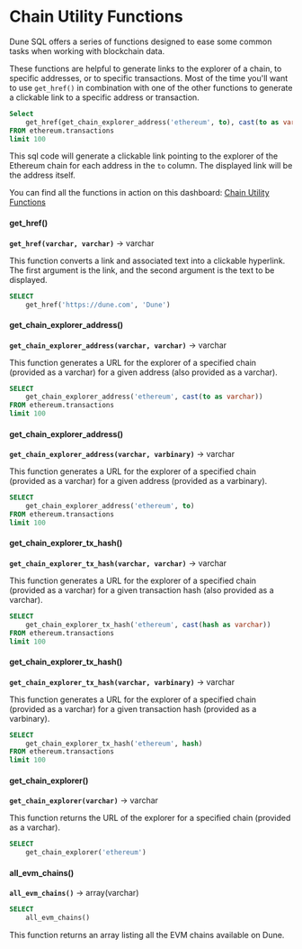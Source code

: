 # Chain Utility Functions

Dune SQL offers a series of functions designed to ease some common tasks when working with blockchain data.

These functions are helpful to generate links to the explorer of a chain, to specific addresses, or to specific transactions.
Most of the time you'll want to use ``get_href()`` in combination with one of the other functions to generate a clickable link to a specific address or transaction.
 
```sql
Select
    get_href(get_chain_explorer_address('ethereum', to), cast(to as varchar))
FROM ethereum.transactions
limit 100
```

This sql code will generate a clickable link pointing to the explorer of the Ethereum chain for each address in the ``to`` column. The displayed link will be the address itself.

You can find all the functions in action on this dashboard: [Chain Utility Functions](https://dune.com/dune/chain-utility-functions)

#### get_href()
**``get_href(varchar, varchar)``** → varchar

This function converts a link and associated text into a clickable hyperlink. The first argument is the link, and the second argument is the text to be displayed.

```sql
SELECT 
    get_href('https://dune.com', 'Dune')
```

#### get_chain_explorer_address()
**``get_chain_explorer_address(varchar, varchar)``** → varchar

This function generates a URL for the explorer of a specified chain (provided as a varchar) for a given address (also provided as a varchar).

```sql
SELECT 
    get_chain_explorer_address('ethereum', cast(to as varchar)) 
FROM ethereum.transactions 
limit 100
```

#### get_chain_explorer_address()
**``get_chain_explorer_address(varchar, varbinary)``** → varchar

This function generates a URL for the explorer of a specified chain (provided as a varchar) for a given address (provided as a varbinary).

```sql
SELECT 
    get_chain_explorer_address('ethereum', to) 
FROM ethereum.transactions 
limit 100
```

#### get_chain_explorer_tx_hash()
**``get_chain_explorer_tx_hash(varchar, varchar)``** → varchar

This function generates a URL for the explorer of a specified chain (provided as a varchar) for a given transaction hash (also provided as a varchar).

```sql
SELECT 
    get_chain_explorer_tx_hash('ethereum', cast(hash as varchar)) 
FROM ethereum.transactions 
limit 100
```

#### get_chain_explorer_tx_hash()
**``get_chain_explorer_tx_hash(varchar, varbinary)``** → varchar

This function generates a URL for the explorer of a specified chain (provided as a varchar) for a given transaction hash (provided as a varbinary).

```sql
SELECT 
    get_chain_explorer_tx_hash('ethereum', hash) 
FROM ethereum.transactions 
limit 100
```

#### get_chain_explorer()
**``get_chain_explorer(varchar)``** → varchar

This function returns the URL of the explorer for a specified chain (provided as a varchar).

```sql
SELECT 
    get_chain_explorer('ethereum')
```

#### all_evm_chains()
**``all_evm_chains()``** → array(varchar)

```sql
SELECT 
    all_evm_chains()
```

This function returns an array listing all the EVM chains available on Dune.
